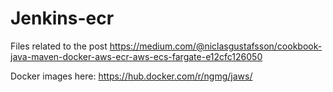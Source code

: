 # Jenkins-ecr 

Files related to the post https://medium.com/@niclasgustafsson/cookbook-java-maven-docker-aws-ecr-aws-ecs-fargate-e12cfc126050

Docker images here: https://hub.docker.com/r/ngmg/jaws/